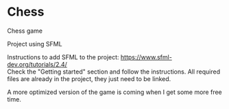 # Chess
Chess game

Project using SFML

Instructions to add SFML to the project: https://www.sfml-dev.org/tutorials/2.4/ <br />
Check the "Getting started" section and follow the instructions. All required files are already in the project, they just need to be linked.


A more optimized version of the game is coming when I get some more free time.
